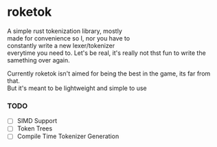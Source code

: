 # roketok
A simple rust tokenization library, mostly\
made for convenience so I, nor you have to\
constantly write a new lexer/tokenizer\
everytime you need to. Let's be real, it's really not thst fun to write the samething over again.

Currently roketok isn't aimed for being the best in the game, its far from that.\
But it's meant to be lightweight and simple to use 

### TODO
- [ ] SIMD Support
- [ ] Token Trees
- [ ] Compile Time Tokenizer Generation
